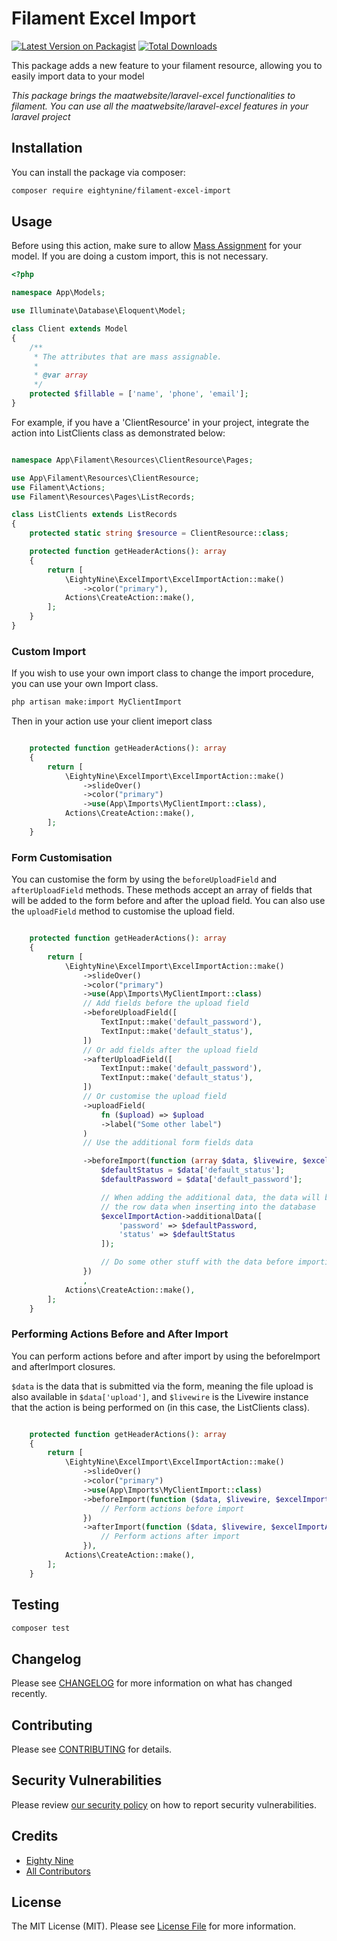 # Filament Excel Import

[![Latest Version on Packagist](https://img.shields.io/packagist/v/eightynine/filament-excel-import.svg?style=flat-square)](https://packagist.org/packages/eightynine/filament-excel-import)
[![Total Downloads](https://img.shields.io/packagist/dt/eightynine/filament-excel-import.svg?style=flat-square)](https://packagist.org/packages/eightynine/filament-excel-import)

This package adds a new feature to your filament resource, allowing you to easily import data to your model

_This package brings the maatwebsite/laravel-excel functionalities to filament. You can use all the maatwebsite/laravel-excel features in your laravel project_

## Installation

You can install the package via composer:

```bash
composer require eightynine/filament-excel-import
```

## Usage

Before using this action, make sure to allow [Mass Assignment](https://laravel.com/docs/10.x/eloquent#mass-assignment) for your model. If you are doing a custom import, this is not necessary.

```php
<?php

namespace App\Models;

use Illuminate\Database\Eloquent\Model;

class Client extends Model
{
    /**
     * The attributes that are mass assignable.
     *
     * @var array
     */
    protected $fillable = ['name', 'phone', 'email'];
}
```

For example, if you have a 'ClientResource' in your project, integrate the action into ListClients class as demonstrated below:

```php

namespace App\Filament\Resources\ClientResource\Pages;

use App\Filament\Resources\ClientResource;
use Filament\Actions;
use Filament\Resources\Pages\ListRecords;

class ListClients extends ListRecords
{
    protected static string $resource = ClientResource::class;

    protected function getHeaderActions(): array
    {
        return [
            \EightyNine\ExcelImport\ExcelImportAction::make()
                ->color("primary"),
            Actions\CreateAction::make(),
        ];
    }
}

```

### Custom Import

If you wish to use your own import class to change the import procedure, you can use your own Import class.

```bash
php artisan make:import MyClientImport
```

Then in your action use your client imeport class

```php

    protected function getHeaderActions(): array
    {
        return [
            \EightyNine\ExcelImport\ExcelImportAction::make()
                ->slideOver()
                ->color("primary")
                ->use(App\Imports\MyClientImport::class),
            Actions\CreateAction::make(),
        ];
    }
```

### Form Customisation

You can customise the form by using the `beforeUploadField` and `afterUploadField` methods. These methods accept an array of fields that will be added to the form before and after the upload field. You can also use the `uploadField` method to customise the upload field.

```php

    protected function getHeaderActions(): array
    {
        return [
            \EightyNine\ExcelImport\ExcelImportAction::make()
                ->slideOver()
                ->color("primary")
                ->use(App\Imports\MyClientImport::class)
                // Add fields before the upload field
                ->beforeUploadField([
                    TextInput::make('default_password'),
                    TextInput::make('default_status'),
                ])
                // Or add fields after the upload field
                ->afterUploadField([
                    TextInput::make('default_password'),
                    TextInput::make('default_status'),
                ])
                // Or customise the upload field
                ->uploadField(
                    fn ($upload) => $upload
                    ->label("Some other label")
                )
                // Use the additional form fields data

                ->beforeImport(function (array $data, $livewire, $excelImportAction) {
                    $defaultStatus = $data['default_status'];
                    $defaultPassword = $data['default_password'];

                    // When adding the additional data, the data will be merged with 
                    // the row data when inserting into the database
                    $excelImportAction->additionalData([
                        'password' => $defaultPassword,
                        'status' => $defaultStatus
                    ]);

                    // Do some other stuff with the data before importing
                })
                ,
            Actions\CreateAction::make(),
        ];
    }
```

### Performing Actions Before and After Import

You can perform actions before and after import by using the beforeImport and afterImport closures.

`$data` is the data that is submitted via the form, meaning the file upload is also available in `$data['upload']`, and `$livewire` is the Livewire instance that the action is being performed on (in this case, the ListClients class).

```php

    protected function getHeaderActions(): array
    {
        return [
            \EightyNine\ExcelImport\ExcelImportAction::make()
                ->slideOver()
                ->color("primary")
                ->use(App\Imports\MyClientImport::class)
                ->beforeImport(function ($data, $livewire, $excelImportAction) {
                    // Perform actions before import
                })
                ->afterImport(function ($data, $livewire, $excelImportAction) {
                    // Perform actions after import
                }),
            Actions\CreateAction::make(),
        ];
    }
```

## Testing

```bash
composer test
```

## Changelog

Please see [CHANGELOG](CHANGELOG.md) for more information on what has changed recently.

## Contributing

Please see [CONTRIBUTING](.github/CONTRIBUTING.md) for details.

## Security Vulnerabilities

Please review [our security policy](../../security/policy) on how to report security vulnerabilities.

## Credits

-   [Eighty Nine](https://github.com/eighty9nine)
-   [All Contributors](../../contributors)

## License

The MIT License (MIT). Please see [License File](LICENSE.md) for more information.
